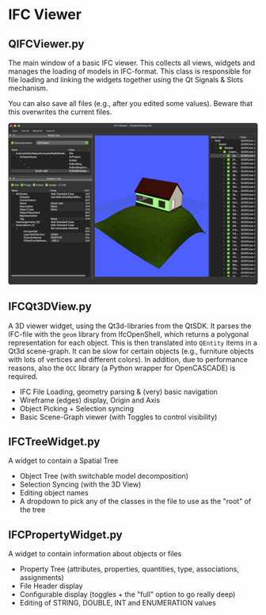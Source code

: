 # IFC Viewer

## QIFCViewer.py

The main window of a basic IFC viewer. This collects all views, widgets and manages the loading of models in IFC-format.
This class is responsible for file loading and linking the widgets together using the Qt Signals & Slots mechanism.

You can also save all files (e.g., after you edited some values). Beware that this overwrites the current files.

![viewer](images/QIFCViewer_05.png)

## IFCQt3DView.py

A 3D viewer widget, using the Qt3d-libraries from the QtSDK.
It parses the IFC-file with the `geom` library from IfcOpenShell, which returns a polygonal representation for each object. This is then translated into `QEntity` items in a Qt3d scene-graph. It can be slow for certain objects (e.g., furniture objects with lots of vertices and different colors).
In addition, due to performance reasons, also the `OCC` library (a Python wrapper for OpenCASCADE) is required.

* IFC File Loading, geometry parsing & (very) basic navigation
* Wireframe (edges) display, Origin and Axis
* Object Picking + Selection syncing
* Basic Scene-Graph viewer (with Toggles to control visibility)

## IFCTreeWidget.py

A widget to contain a Spatial Tree

* Object Tree (with switchable model decomposition)
* Selection Syncing (with the 3D View)
* Editing object names
* A dropdown to pick any of the classes in the file to use as the "root" of the tree

## IFCPropertyWidget.py

A widget to contain information about objects or files

* Property Tree (attributes, properties, quantities, type, associations, assignments)
* File Header display
* Configurable display (toggles + the "full" option to go really deep)
* Editing of STRING, DOUBLE, INT and ENUMERATION values